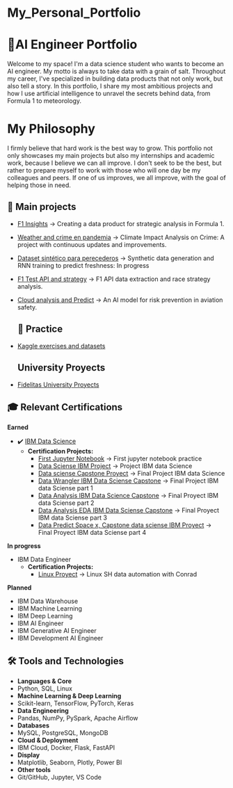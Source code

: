 # My_Personal_Portfolio
# 🚀AI Engineer Portfolio
Welcome to my space! I'm a data science student who wants to become an AI engineer. My motto is always to take data with a grain of salt. Throughout my career, I've specialized in building data products that not only work, but also tell a story. In this portfolio, I share my most ambitious projects and how I use artificial intelligence to unravel the secrets behind data, from Formula 1 to meteorology.
# My Philosophy
I firmly believe that hard work is the best way to grow. This portfolio not only showcases my main projects but also my internships and academic work, because I believe we can all improve. I don't seek to be the best, but rather to prepare myself to work with those who will one day be my colleagues and peers. If one of us improves, we all improve, with the goal of helping those in need.

## 📌 Main projects
- [F1 Insights](https://github.com/ManuelCartin/F1_Project_Data_engineering) → Creating a data product for strategic analysis in Formula 1.
- [Weather and crime en pandemia](https://github.com/ManuelCartin/Proyect_Crime_Meteo) → Climate Impact Analysis on Crime: A project with continuous updates and improvements.
- [Dataset sintético para perecederos](https://github.com/ManuelCartin/Perishable_RNN_Project) → Synthetic data generation and RNN training to predict freshness: In progress
- [F1 Test API and strategy](https://github.com/ManuelCartin/f1-merged-analysis-2022-2024_and_analsys) → F1 API data extraction and race strategy analysis.
- [Cloud analysis and Predict](https://github.com/ManuelCartin/Cloud_Analisys_Predict/tree/main)  →  An AI model for risk prevention in aviation safety.

  ## 🧪 Practice
- [Kaggle exercises and datasets](https://github.com/ManuelCartin/Data_Practice)

  ## University Proyects
- [Fidelitas University Proyects](https://github.com/ManuelCartin/University_Fidelitas_Project) 

## 🎓 Relevant Certifications

**Earned**
- ✔️ [IBM Data Science](https://www.credly.com/org/ibm/badge/ibm-data-science-professional-certificate-v3)
  - **Certification Projects:**
    - [First Jupyter Notebook](https://github.com/ManuelCartin/firstJupyterIBMskills) → First jupyter notebook practice
    - [Data Sciense IBM Project](https://github.com/ManuelCartin/Data_Science_IBM_Proyect) → Project IBM data Science
    - [Data sciense Capstone Proyect](https://github.com/ManuelCartin/IBM_Data_Sciense_Capstone) → Final Project IBM data Science 
    - [Data Wrangler IBM Data Sciense Capstone](https://github.com/ManuelCartin/DataWrangler_SpaceX_IBMCourse) → Final Project IBM data Sciense part 1
    - [Data Analysis IBM Data Science Capstone](https://github.com/ManuelCartin/Date_Analysis_AED_SpaceX__IBM_apply_data_sciense_capstone_part3) → Final Proyect IBM data Sciense part 2
    - [Data Analysis EDA IBM Data Sciense Capstone](https://github.com/ManuelCartin/Date_Analysis_AED_SpaceX_IBM_apply_data_sciense_capstone) → Final Proyect IBM data Sciense part 3
    - [Data Predict Space x, Capstone data sciense IBM Proyect](https://github.com/ManuelCartin/Date_Predict_AED_Space_X_IBM_apply_data_sciense_capstone) → Final Proyect IBM data Sciense part 4
       
**In progress**
- IBM Data Engineer
  - **Certification Projects:**
    - [Linux Proyect](https://github.com/ManuelCartin/IBM_Data_Engineer_Course6_Proyect) → Linux SH data automation with Conrad

**Planned**
- IBM Data Warehouse
- IBM Machine Learning
- IBM Deep Learning
- IBM AI Engineer
- IBM Generative AI Engineer
- IBM Development AI Engineer


## 🛠️ Tools and Technologies

- **Languages ​​& Core** 
- Python, SQL, Linux
- **Machine Learning & Deep Learning** 
- Scikit-learn, TensorFlow, PyTorch, Keras
- **Data Engineering** 
- Pandas, NumPy, PySpark, Apache Airflow
- **Databases** 
- MySQL, PostgreSQL, MongoDB
- **Cloud & Deployment** 
- IBM Cloud, Docker, Flask, FastAPI
- **Display** 
- Matplotlib, Seaborn, Plotly, Power BI
- **Other tools** 
- Git/GitHub, Jupyter, VS Code
